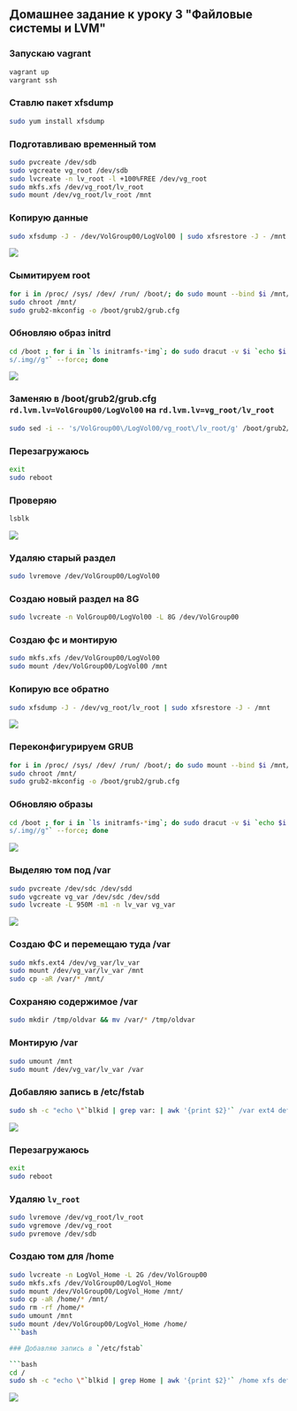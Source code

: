 ##  Домашнее задание к уроку 3 "Файловые системы и LVM"

### Запускаю vagrant

```bash
vagrant up
vargrant ssh
```

### Ставлю пакет xfsdump

```bash
sudo yum install xfsdump
```

### Подготавливаю временный том

```bash
sudo pvcreate /dev/sdb
sudo vgcreate vg_root /dev/sdb
sudo lvcreate -n lv_root -l +100%FREE /dev/vg_root
sudo mkfs.xfs /dev/vg_root/lv_root
sudo mount /dev/vg_root/lv_root /mnt
```

### Копирую данные

```bash
sudo xfsdump -J - /dev/VolGroup00/LogVol00 | sudo xfsrestore -J - /mnt
```

![](/images/lesson3/Screenshot_20190512_135515.png)

### Сымитируем root

```bash
for i in /proc/ /sys/ /dev/ /run/ /boot/; do sudo mount --bind $i /mnt/$i; done
sudo chroot /mnt/
sudo grub2-mkconfig -o /boot/grub2/grub.cfg
```

### Обновляю образ initrd

```bash
cd /boot ; for i in `ls initramfs-*img`; do sudo dracut -v $i `echo $i|sed "s/initramfs-//g;
s/.img//g"` --force; done
```

![](/images/lesson3/Screenshot_20190512_140232.png)

### Заменяю в /boot/grub2/grub.cfg `rd.lvm.lv=VolGroup00/LogVol00` на `rd.lvm.lv=vg_root/lv_root`

```bash
sudo sed -i -- 's/VolGroup00\/LogVol00/vg_root\/lv_root/g' /boot/grub2/grub.cfg
```

### Перезагружаюсь

```bash
exit
sudo reboot
```

### Проверяю

```bash
lsblk
```

![](/images/lesson3/Screenshot_20190512_141659.png)

### Удаляю старый раздел

```bash
sudo lvremove /dev/VolGroup00/LogVol00
```

### Создаю новый раздел на 8G

```bash
sudo lvcreate -n VolGroup00/LogVol00 -L 8G /dev/VolGroup00
```

### Создаю фс и монтирую

```bash
sudo mkfs.xfs /dev/VolGroup00/LogVol00
sudo mount /dev/VolGroup00/LogVol00 /mnt
```

### Копирую все обратно

```bash
sudo xfsdump -J - /dev/vg_root/lv_root | sudo xfsrestore -J - /mnt
```

![](/images/lesson3/Screenshot_20190512_144013.png)


### Переконфигурируем GRUB

```bash
for i in /proc/ /sys/ /dev/ /run/ /boot/; do sudo mount --bind $i /mnt/$i; done
sudo chroot /mnt/
sudo grub2-mkconfig -o /boot/grub2/grub.cfg
```

### Обновляю образы

```bash
cd /boot ; for i in `ls initramfs-*img`; do sudo dracut -v $i `echo $i|sed "s/initramfs-//g;
s/.img//g"` --force; done
```

![](/images/lesson3/Screenshot_20190512_145445.png)

### Выделяю том под /var

```bash
sudo pvcreate /dev/sdc /dev/sdd
sudo vgcreate vg_var /dev/sdc /dev/sdd
sudo lvcreate -L 950M -m1 -n lv_var vg_var
```

![](/images/lesson3/Screenshot_20190512_145946.png)

### Создаю ФС и перемещаю туда /var

```bash
sudo mkfs.ext4 /dev/vg_var/lv_var
sudo mount /dev/vg_var/lv_var /mnt
sudo cp -aR /var/* /mnt/
```

### Сохраняю содержимое /var

```bash
sudo mkdir /tmp/oldvar && mv /var/* /tmp/oldvar
```

### Монтирую /var

```bash
sudo umount /mnt 
sudo mount /dev/vg_var/lv_var /var
```

### Добавляю запись в /etc/fstab

```bash
sudo sh -c "echo \"`blkid | grep var: | awk '{print $2}'` /var ext4 defaults 0 0\" >> /etc/fstab"
```

![](/images/lesson3/Screenshot_20190512_150907.png)

### Перезагружаюсь

```bash
exit
sudo reboot
```

### Удаляю `lv_root`

```bash
sudo lvremove /dev/vg_root/lv_root
sudo vgremove /dev/vg_root
sudo pvremove /dev/sdb
```

### Создаю том для /home

```bash
sudo lvcreate -n LogVol_Home -L 2G /dev/VolGroup00
sudo mkfs.xfs /dev/VolGroup00/LogVol_Home
sudo mount /dev/VolGroup00/LogVol_Home /mnt/
sudo cp -aR /home/* /mnt/ 
sudo rm -rf /home/*
sudo umount /mnt
sudo mount /dev/VolGroup00/LogVol_Home /home/
```bash

### Добавляю запись в `/etc/fstab`

```bash
cd /
sudo sh -c "echo \"`blkid | grep Home | awk '{print $2}'` /home xfs defaults 0 0\" >> /etc/fstab"
```

![](/images/lesson3/Screenshot_20190512_152951.png)



